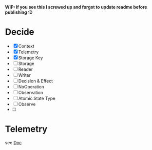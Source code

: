 **WIP: If you see this I screwed up and forgot to update readme before publishing :D**


# Decide 

- [x] Context
- [x] Telemetry
- [x] Storage Key
- [ ] Storage
- [ ] Reader
- [ ] Writer
- [ ] Decision & Effect
- [ ] NoOperation
- [ ] Observation
- [ ] Atomic State Type
- [ ] Observe
- [ ] 

# Telemetry 
see [Doc](doc:/telemetry)
